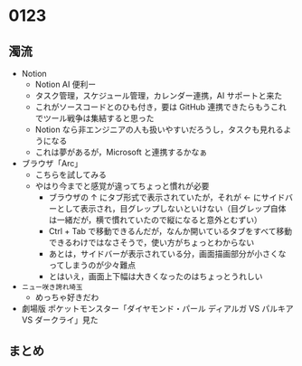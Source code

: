 # 0123

## 濁流

- Notion
  - Notion AI 便利ー
  - タスク管理，スケジュール管理，カレンダー連携，AI サポートと来た
  - これがソースコードとのひも付き，要は GitHub 連携できたらもうこれでツール戦争は集結すると思った
  - Notion なら非エンジニアの人も扱いやすいだろうし，タスクも見れるようになる
  - これは夢があるが，Microsoft と連携するかなぁ
- ブラウザ「Arc」
  - こちらを試してみる
  - やはり今までと感覚が違ってちょっと慣れが必要
    - ブラウザの ↑ にタブ形式で表示されていたが，それが ← にサイドバーとして表示され，目グレップしないといけない（目グレップ自体は一緒だが，横で慣れていたので縦になると意外とむずい）
    - Ctrl + Tab で移動できるんだが，なんか開いているタブをすべて移動できるわけではなさそうで，使い方がちょっとわからない
    - あとは，サイドバーが表示されている分，画面描画部分が小さくなってしまうのが少々難点
    - とはいえ，画面上下幅は大きくなったのはちょっとうれしい
- `ニュー咲き誇れ埼玉`
  - めっちゃ好きだわ
- 劇場版 ポケットモンスター「ダイヤモンド・パール ディアルガ VS パルキア VS ダークライ」見た

## まとめ
